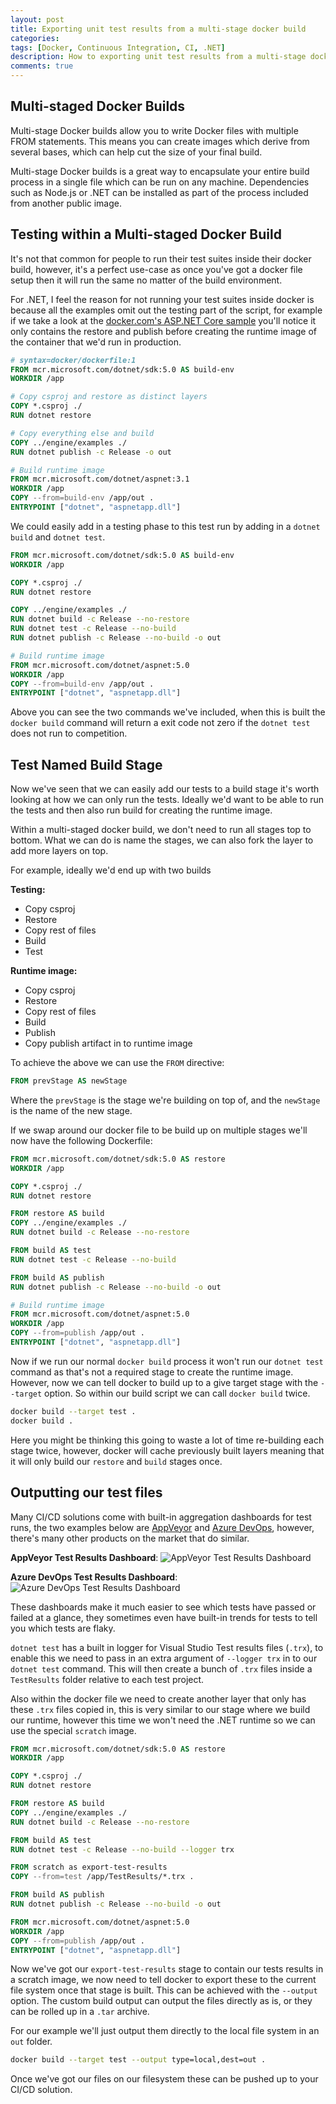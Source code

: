 ```yaml
---
layout: post
title: Exporting unit test results from a multi-stage docker build
categories:
tags: [Docker, Continuous Integration, CI, .NET]
description: How to exporting unit test results from a multi-stage docker build
comments: true
---
```


## Multi-staged Docker Builds

Multi-stage Docker builds allow you to write Docker files with multiple FROM statements. This means you can create images which derive from several bases, which can help cut the size of your final build.

Multi-stage Docker builds is a great way to encapsulate your entire build process in a single file which can be run on any machine. Dependencies such as Node.js or .NET can be installed as part of the process included from another public image.

## Testing within a Multi-staged Docker Build

It's not that common for people to run their test suites inside their docker build, however, it's a perfect use-case as once you've got a docker file setup then it will run the same no matter of the build environment.

For .NET, I feel the reason for not running your test suites inside docker is because all the examples omit out the testing part of the script, for example if we take a look at the [docker.com's ASP.NET Core sample](https://docs.docker.com/samples/dotnetcore/) you'll notice it only contains the restore and publish before creating the runtime image of the container that we'd run in production.

```Dockerfile
# syntax=docker/dockerfile:1
FROM mcr.microsoft.com/dotnet/sdk:5.0 AS build-env
WORKDIR /app

# Copy csproj and restore as distinct layers
COPY *.csproj ./
RUN dotnet restore

# Copy everything else and build
COPY ../engine/examples ./
RUN dotnet publish -c Release -o out

# Build runtime image
FROM mcr.microsoft.com/dotnet/aspnet:3.1
WORKDIR /app
COPY --from=build-env /app/out .
ENTRYPOINT ["dotnet", "aspnetapp.dll"]
```

We could easily add in a testing phase to this test run by adding in a `dotnet build` and `dotnet test`.

```Dockerfile
FROM mcr.microsoft.com/dotnet/sdk:5.0 AS build-env
WORKDIR /app

COPY *.csproj ./
RUN dotnet restore

COPY ../engine/examples ./
RUN dotnet build -c Release --no-restore
RUN dotnet test -c Release --no-build
RUN dotnet publish -c Release --no-build -o out

# Build runtime image
FROM mcr.microsoft.com/dotnet/aspnet:5.0
WORKDIR /app
COPY --from=build-env /app/out .
ENTRYPOINT ["dotnet", "aspnetapp.dll"]
```

Above you can see the two commands we've included, when this is built the `docker build` command will return a exit code not zero if the `dotnet test` does not run to competition.

## Test Named Build Stage

Now we've seen that we can easily add our tests to a build stage it's worth looking at how we can only run the tests. Ideally we'd want to be able to run the tests and then also run build for creating the runtime image.

Within a multi-staged docker build, we don't need to run all stages top to bottom. What we can do is name the stages, we can also fork the layer to add more layers on top.

For example, ideally we'd end up with two builds

**Testing:**
- Copy csproj
- Restore
- Copy rest of files
- Build
- Test

**Runtime image:**
- Copy csproj
- Restore
- Copy rest of files
- Build
- Publish
- Copy publish artifact in to runtime image

To achieve the above we can use the `FROM` directive:
```dockerfile
FROM prevStage AS newStage
```
Where the `prevStage` is the stage we're building on top of, and the `newStage` is the name of the new stage.

If we swap around our docker file to be build up on multiple stages we'll now have the following Dockerfile:
```dockerfile
FROM mcr.microsoft.com/dotnet/sdk:5.0 AS restore
WORKDIR /app

COPY *.csproj ./
RUN dotnet restore

FROM restore AS build
COPY ../engine/examples ./
RUN dotnet build -c Release --no-restore

FROM build AS test
RUN dotnet test -c Release --no-build

FROM build AS publish
RUN dotnet publish -c Release --no-build -o out

# Build runtime image
FROM mcr.microsoft.com/dotnet/aspnet:5.0
WORKDIR /app
COPY --from=publish /app/out .
ENTRYPOINT ["dotnet", "aspnetapp.dll"]
```

Now if we run our normal `docker build` process it won't run our `dotnet test` command as that's not a required stage to create the runtime image. However, now we can tell docker to build up to a give target stage with the `--target` option. So within our build script we can call `docker build` twice.

```bash
docker build --target test .
docker build .
```

Here you might be thinking this going to waste a lot of time re-building each stage twice, however, docker will cache previously built layers meaning that it will only build our `restore` and `build` stages once.

## Outputting our test files

Many CI/CD solutions come with built-in aggregation dashboards for test runs, the two examples below are [AppVeyor](https://www.appveyor.com/) and [Azure DevOps](https://azure.microsoft.com/en-gb/services/devops/), however, there's many other products on the market that do similar.


**AppVeyor Test Results Dashboard**:
![AppVeyor Test Results Dashboard](/assets/posts/2021-08-09-exporting-unit-test-results-from-a-multi-stage-docker-build/appveyor-test-results.png "AppVeyor Test Results Dashboard")

**Azure DevOps Test Results Dashboard**:
![Azure DevOps Test Results Dashboard](/assets/posts/2021-08-09-exporting-unit-test-results-from-a-multi-stage-docker-build/azure-devops-test-results.png "Azure DevOps Test Results Dashboard")

These dashboards make it much easier to see which tests have passed or failed at a glance, they sometimes even have built-in trends for tests to tell you which tests are flaky.

`dotnet test` has a built in logger for Visual Studio Test results files (`.trx`), to enable this we need to pass in an extra argument of `--logger trx` in to our `dotnet test` command. This will then create a bunch of `.trx` files inside a `TestResults` folder relative to each test project.

Also within the docker file we need to create another layer that only has these `.trx` files copied in, this is very similar to our stage where we build our runtime, however this time we won't need the .NET runtime so we can use the special `scratch` image.

```dockerfile
FROM mcr.microsoft.com/dotnet/sdk:5.0 AS restore
WORKDIR /app

COPY *.csproj ./
RUN dotnet restore

FROM restore AS build
COPY ../engine/examples ./
RUN dotnet build -c Release --no-restore

FROM build AS test
RUN dotnet test -c Release --no-build --logger trx

FROM scratch as export-test-results
COPY --from=test /app/TestResults/*.trx .

FROM build AS publish
RUN dotnet publish -c Release --no-build -o out

FROM mcr.microsoft.com/dotnet/aspnet:5.0
WORKDIR /app
COPY --from=publish /app/out .
ENTRYPOINT ["dotnet", "aspnetapp.dll"]
```

Now we've got our `export-test-results` stage to contain our tests results in a scratch image, we now need to tell docker to export these to the current file system once that stage is built. This can be achieved with the `--output` option. The custom build output can output the files directly as is, or they can be rolled up in a `.tar` archive.

For our example we'll just output them directly to the local file system in an `out` folder.

```bash
docker build --target test --output type=local,dest=out .
```

Once we've got our files on our filesystem these can be pushed up to your CI/CD solution.